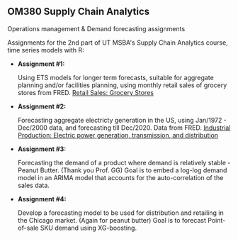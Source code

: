 ## OM380 Supply Chain Analytics
  Operations management & Demand forecasting assignments

Assignments for the 2nd part of UT MSBA's Supply Chain Analytics course, time series models with R:

 - **Assignment #1:**
 
    Using ETS models for longer term forecasts, suitable for aggregate planning and/or facilities planning, using monthly retail sales of grocery stores from FRED. [Retail Sales: Grocery Stores](https://fred.stlouisfed.org/series/MRTSSM4451USN)


 - **Assignment #2:**
 
     Forecasting aggregate electricty generation in the US, using Jan/1972 - Dec/2000 data, and forecasting till Dec/2020. Data from FRED. [Industrial Production: Electric power generation, transmission, and distribution](https://fred.stlouisfed.org/series/IPG2211N)
     

 - **Assignment #3:**
 
     Forecasting the demand of a product where demand is relatively stable - Peanut Butter. (Thank you Prof. GG) Goal is to embed a log-log demand model in an ARIMA model that accounts for the auto-correlation of the sales data.
     
     
 - **Assignment #4:**
 
     Develop a forecasting model to be used for distribution and retailing in the Chicago market. (Again for peanut butter) Goal is to forecast Point-of-sale SKU demand using XG-boosting.
